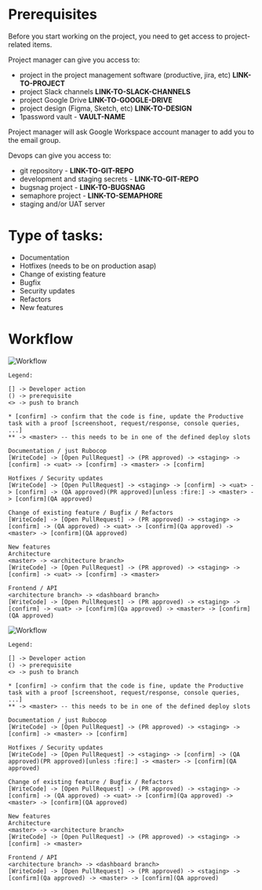 # Prerequisites
Before you start working on the project, you need to get access to project-related items.

Project manager can give you access to:
* project in the project management software (productive, jira, etc) **LINK-TO-PROJECT** <!-- https://app.productive.io/path-to-project --> <!-- DEVELOPER -->
* project Slack channels **LINK-TO-SLACK-CHANNELS** <!-- https://infinum.slack.com/path-to-project --> <!-- DEVELOPER -->
* project Google Drive **LINK-TO-GOOGLE-DRIVE** <!-- https://drive.google.com//path-to-project --> <!-- DEVELOPER -->
* project design (Figma, Sketch, etc) **LINK-TO-DESIGN** <!-- https://www.figma.com/path-to-project --> <!-- DEVELOPER -->
* 1password vault - **VAULT-NAME** <!-- DEVELOPER -->

<!-- if project has a project specific email such as accounts.{client}@infinum.com or support.{client}@infinum.com -->
Project manager will ask Google Workspace account manager to add you to the email group.

Devops can give you access to:
* git repository - **LINK-TO-GIT-REPO** <!-- https://github.com/path-to-project --> <!-- DEVELOPER -->
* development and staging secrets - **LINK-TO-GIT-REPO** <!-- https://github.com/path-to-project --> <!-- DEVELOPER -->
* bugsnag project - **LINK-TO-BUGSNAG** <!-- https://bugsnag.com/path-to-project --> <!-- DEVELOPER -->
* semaphore project - **LINK-TO-SEMAPHORE** <!-- https://semaphoreci.com/path-to-project --> <!-- DEVELOPER -->
* staging and/or UAT server
<!-- any other project specific services that are required for development -->

# Type of tasks:
* Documentation
* Hotfixes (needs to be on production asap)
* Change of existing feature
* Bugfix
* Security updates
* Refactors
* New features

# Workflow

<!-- With Staging and UAT -->
![Workflow](https://lucid.app/publicSegments/view/41abf00b-4ffa-40ed-9082-32ae8f5ddfde/image.png)

```
Legend:

[] -> Developer action
() -> prerequisite
<> -> push to branch

* [confirm] -> confirm that the code is fine, update the Productive task with a proof [screenshoot, request/response, console queries, ...]
** -> <master> -- this needs to be in one of the defined deploy slots
```

```
Documentation / just Rubocop
[WriteCode] -> [Open PullRequest] -> (PR approved) -> <staging> -> [confirm] -> <uat> -> [confirm] -> <master> -> [confirm]

Hotfixes / Security updates
[WriteCode] -> [Open PullRequest] -> <staging> -> [confirm] -> <uat> -> [confirm] -> (QA approved)(PR approved)[unless :fire:] -> <master> -> [confirm](QA approved)

Change of existing feature / Bugfix / Refactors
[WriteCode] -> [Open PullRequest] -> (PR approved) -> <staging> -> [confirm] -> (QA approved) -> <uat> -> [confirm](Qa approved) -> <master> -> [confirm](QA approved)

New features
Architecture
<master> -> <architecture branch>
[WriteCode] -> [Open PullRequest] -> (PR approved) -> <staging> -> [confirm] -> <uat> -> [confirm] -> <master>

Frontend / API
<architecture branch> -> <dashboard branch>
[WriteCode] -> [Open PullRequest] -> (PR approved) -> <staging> -> [confirm] -> <uat> -> [confirm](Qa approved) -> <master> -> [confirm](QA approved)
```

<!-- With Staging -->
![Workflow](https://lucid.app/publicSegments/view/99e8ab13-078f-41d8-b73d-9f7c4d7f26c9/image.png)

```
Legend:

[] -> Developer action
() -> prerequisite
<> -> push to branch

* [confirm] -> confirm that the code is fine, update the Productive task with a proof [screenshoot, request/response, console queries, ...]
** -> <master> -- this needs to be in one of the defined deploy slots
```

```
Documentation / just Rubocop
[WriteCode] -> [Open PullRequest] -> (PR approved) -> <staging> -> [confirm] -> <master> -> [confirm]

Hotfixes / Security updates
[WriteCode] -> [Open PullRequest] -> <staging> -> [confirm] -> (QA approved)(PR approved)[unless :fire:] -> <master> -> [confirm](QA approved)

Change of existing feature / Bugfix / Refactors
[WriteCode] -> [Open PullRequest] -> (PR approved) -> <staging> -> [confirm] -> (QA approved) -> <uat> -> [confirm](Qa approved) -> <master> -> [confirm](QA approved)

New features
Architecture
<master> -> <architecture branch>
[WriteCode] -> [Open PullRequest] -> (PR approved) -> <staging> -> [confirm] -> <master>

Frontend / API
<architecture branch> -> <dashboard branch>
[WriteCode] -> [Open PullRequest] -> (PR approved) -> <staging> -> [confirm](Qa approved) -> <master> -> [confirm](QA approved)
```

